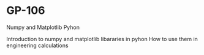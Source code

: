 # GP-106
Numpy and Matplotlib Pyhon

Introduction to numpy and matplotlib libararies in pyhon
How to use them in engineering calculations
